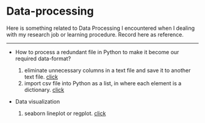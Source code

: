 # Data-processing

Here is something related to Data Processing I encountered when I dealing with my research job or learning procedure. Record here as reference.

-----

* How to process a redundant file in Python to make it become our required data-format?
    1. eliminate unnecessary columns in a text file and save it to another text file. [click](file1.md)
    2. import csv file into Python as a list, in where each element is a dictionary. [click](file2.md)
    
* Data visualization
    1. seaborn lineplot or regplot. [click](file3.md)

